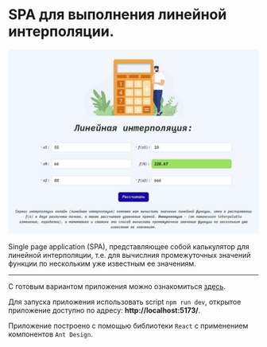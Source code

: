 # SPA для выполнения линейной интерполяции.

![Design preview for the SPA](./src/screen.jpg)

Single page application (SPA), представляющее собой калькулятор для линейной интерполяции, т.е. для вычислния промежуточных значений функции по нескольким уже известным ее значениям.

---

С готовым вариантом приложения можно ознакомиться [здесь](https://rotckinan.github.io/linear-interpolation/). <br/>

Для запуска приложения использовать script `npm run dev`, открытое приложение доступно по адресу: **http://localhost:5173/**.

Приложение построено с помощью библиотеки `React` с применением компонентов `Ant Design`.
